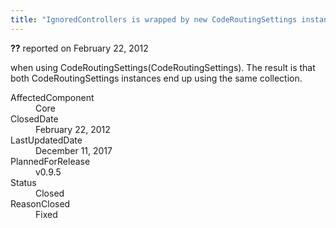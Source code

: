 ```yaml
---
title: "IgnoredControllers is wrapped by new CodeRoutingSettings instance instead of copying its items #747"
---
```

<div class="issue-report"><div class="issue-header"><b>??</b> reported on <time datetime="2012-02-22T19:07:38.51-08:00">February 22, 2012</time></div><div class="issue-message" markdown="1">

when using CodeRoutingSettings(CodeRoutingSettings). The result is that both CodeRoutingSettings instances end up using the same collection.

</div><div class="issue-footer"><dl><dt>AffectedComponent</dt><dd>Core</dd><dt>ClosedDate</dt><dd><time datetime="2012-02-22T19:29:23.61-08:00">February 22, 2012</time></dd><dt>LastUpdatedDate</dt><dd><time datetime="2017-12-11T02:15:56.247-08:00">December 11, 2017</time></dd><dt>PlannedForRelease</dt><dd>v0.9.5</dd><dt>Status</dt><dd>Closed</dd><dt>ReasonClosed</dt><dd>Fixed</dd></dl></div></div>